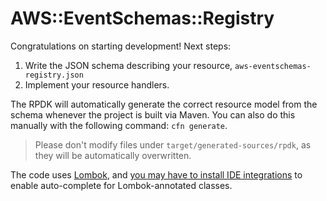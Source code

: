 # AWS::EventSchemas::Registry

Congratulations on starting development! Next steps:

1. Write the JSON schema describing your resource, `aws-eventschemas-registry.json`
1. Implement your resource handlers.

The RPDK will automatically generate the correct resource model from the schema whenever the project is built via Maven. You can also do this manually with the following command: `cfn generate`.

> Please don't modify files under `target/generated-sources/rpdk`, as they will be automatically overwritten.

The code uses [Lombok](https://projectlombok.org/), and [you may have to install IDE integrations](https://projectlombok.org/setup/overview) to enable auto-complete for Lombok-annotated classes.
